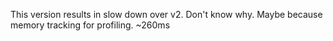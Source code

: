 This version results in slow down over v2. Don't know why.
Maybe because memory tracking for profiling.
~260ms
